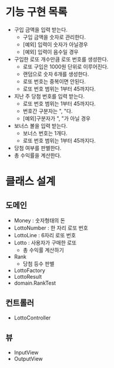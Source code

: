 # 기능 구현 목록
- 구입 금액을 입력 받는다.
    - 구입 금액을 숫자로 관리한다.
    - [예외] 입력이 숫자가 아닐경우
    - [예외] 입력이 음수일 경우
- 구입한 로또 개수만큼 로또 번호를 생성한다.
    - 로또 구입은 1000원 단위로 이루어진다. 
    - 랜덤으로 숫자 6개를 생성한다.
    - 로또 번호는 중복이면 안된다.
    - 로또 번호 범위는 1부터 45까지다.
- 지난 주 당첨 번호를 입력 받는다.
    - 로또 번호 범위는 1부터 45까지다.
    - 번호간 구분자는 ", "다.
    - [예외]구분자가 ", "가 아닐 경우
- 보너스 볼을 입력 받는다.
    - 보너스 번호는 1개다.
    - 로또 번호 범위는 1부터 45까지다.
- 당첨 여부를 판별한다.
- 총 수익률을 계산한다.

# 클래스 설계
## 도메인
- Money : 숫자형태의 돈
- LottoNumber : 한 자리 로또 번호
- LottoLine : 6자리 로또 번호
- Lotto : 사용자가 구매한 로또
  - 총 수익률 계산하기
- Rank
  - 당첨 등수 판별
- LottoFactory
- LottoResult
- domain.RankTest

## 컨트롤러
- LottoController
## 뷰
- InputView
- OutputView